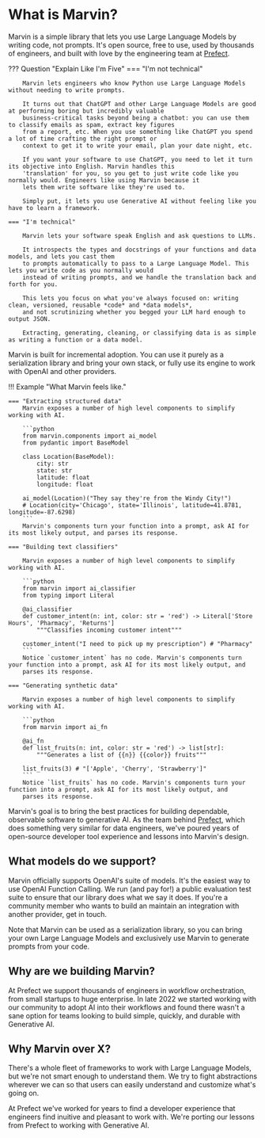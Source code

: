 # What is Marvin?

Marvin is a simple library that lets you use Large Language Models by writing code, not prompts. It's open source,
free to use, used by thousands of engineers, and built with love by the engineering team at [Prefect](https://github.com/prefecthq/prefect). 

??? Question "Explain Like I'm Five"
    === "I'm not technical"

        Marvin lets engineers who know Python use Large Language Models without needing to write prompts.

        It turns out that ChatGPT and other Large Language Models are good at performing boring but incredibly valuable
        business-critical tasks beyond being a chatbot: you can use them to classify emails as spam, extract key figures
        from a report, etc. When you use something like ChatGPT you spend a lot of time crafting the right prompt or
        context to get it to write your email, plan your date night, etc.
        
        If you want your software to use ChatGPT, you need to let it turn its objective into English. Marvin handles this
        'translation' for you, so you get to just write code like you normally would. Engineers like using Marvin because it
        lets them write software like they're used to.
        
        Simply put, it lets you use Generative AI without feeling like you have to learn a framework.

    === "I'm technical"

        Marvin lets your software speak English and ask questions to LLMs.

        It introspects the types and docstrings of your functions and data models, and lets you cast them
        to prompts automatically to pass to a Large Language Model. This lets you write code as you normally would
        instead of writing prompts, and we handle the translation back and forth for you. 

        This lets you focus on what you've always focused on: writing clean, versioned, reusable *code* and *data models*, 
        and not scrutinizing whether you begged your LLM hard enough to output JSON. 

        Extracting, generating, cleaning, or classifying data is as simple as writing a function or a data model.

Marvin is built for incremental adoption. You can use it purely as a serialization library and bring your own stack,
or fully use its engine to work with OpenAI and other providers. 

!!! Example "What Marvin feels like."

    === "Extracting structured data"
        Marvin exposes a number of high level components to simplify working with AI. 

        ```python
        from marvin.components import ai_model
        from pydantic import BaseModel

        class Location(BaseModel):
            city: str
            state: str
            latitude: float
            longitude: float

        ai_model(Location)("They say they're from the Windy City!")
        # Location(city='Chicago', state='Illinois', latitude=41.8781, longitude=-87.6298)
        ```
        Marvin's components turn your function into a prompt, ask AI for its most likely output, and parses its response.
    
    === "Building text classifiers"
    
        Marvin exposes a number of high level components to simplify working with AI. 

        ```python
        from marvin import ai_classifier
        from typing import Literal

        @ai_classifier
        def customer_intent(n: int, color: str = 'red') -> Literal['Store Hours', 'Pharmacy', 'Returns']
            """Classifies incoming customer intent"""

        customer_intent("I need to pick up my prescription") # "Pharmacy"
        ```
        Notice `customer_intent` has no code. Marvin's components turn your function into a prompt, ask AI for its most likely output, and
        parses its response.
    
    === "Generating synthetic data"

        Marvin exposes a number of high level components to simplify working with AI. 

        ```python
        from marvin import ai_fn

        @ai_fn
        def list_fruits(n: int, color: str = 'red') -> list[str]:
            """Generates a list of {{n}} {{color}} fruits"""

        list_fruits(3) # "['Apple', 'Cherry', 'Strawberry']"
        ```
        Notice `list_fruits` has no code. Marvin's components turn your function into a prompt, ask AI for its most likely output, and
        parses its response.

Marvin's goal is to bring the best practices for building dependable, observable software to generative AI. As the team behind [Prefect](https://github.com/prefecthq/prefect), which does something very similar for data engineers, we've poured years of open-source developer tool experience and lessons into Marvin's design.

## What models do we support?

Marvin officially supports OpenAI's suite of models. It's the easiest way to use OpenAI Function Calling. We run (and pay for!) a public evaluation test suite to ensure that our library does what we say it does. If you're a community member who wants to build an maintain an integration with another provider, get in touch. 

Note that Marvin can be used as a serialization library, so you can bring your own Large Language Models and exclusively use Marvin to generate prompts from your code.

## Why are we building Marvin?

At Prefect we support thousands of engineers in workflow orchestration, from small startups to huge enterprise. In late 2022 we
started working with our community to adopt AI into their workflows and found there wasn't a sane option for teams looking
to build simple, quickly, and durable with Generative AI. 

## Why Marvin over X?

There's a whole fleet of frameworks to work with Large Language Models, but we're not smart enough to understand them. We
try to fight abstractions wherever we can so that users can easily understand and customize what's going on. 

At Prefect we've worked for years to find a developer experience that engineers find inuitive and pleasant to work with. We're porting our
lessons from Prefect to working with Generative AI.  
